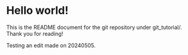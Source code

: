 # Hello world!
This is the README document for the git repository under git_tutorial/.
Thank you for reading!

Testing an edit made on 20240505.
